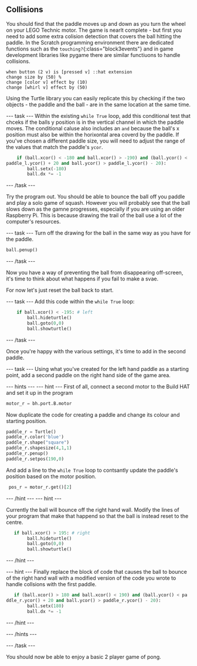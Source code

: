 ## Collisions

You should find that the paddle moves up and down as you turn the wheel on your LEGO Technic motor.  The game is nearlt complete - but first you need to add some extra colision detection that covers the ball hitting the paddle. In the Scratch programming environment there are dedicated functions such as the `touching?`{:class="block3events"} and in game development libraries like pygame there are similar functiuons to handle collisions.


```blocks3
when button (2 v) is [pressed v] ::hat extension
change size by (50) %
change [color v] effect by (10)
change [whirl v] effect by (50)

```

Using the Turtle library you can easily replicate this by checking if the two objects - the paddle and the ball - are in the same location at the same time. 

--- task ---
Within the existing `while True` loop, add this conditional test that chceks if the balls y position is in the vertical channel in which the paddle moves. The conditional caluse also includes an `and` because the ball's x position must also be within the horixontal area coverd by the paddle. If you've chosen a different paddle size, you will need to adjust the range of the values that match the paddle's `ycor`. 

```python
    if (ball.xcor() < -180 and ball.xcor() > -190) and (ball.ycor() < 
paddle_l.ycor() + 20 and ball.ycor() > paddle_l.ycor() - 20):
        ball.setx(-180)
        ball.dx *= -1
```

--- /task ---

Try the program out. You should be able to bounce the ball off you paddle and play a solo game of squash. However you will probably see that the ball slows down as the gamne progresses, especially if you are using an older Raspberry Pi. This is because drawing the trail of the ball use a lot of the computer's resources. 

--- task ---
Turn off the drawing for the ball in the same way as you have for the paddle.

```python
ball.penup()
```

--- /task ---

Now you have a way of preventing the ball from disappearing off-screen, it's time to think about what happens if you fail to make a svae. 

For now let's just reset the ball back to start.

--- task ---
Add this code within the `while True` loop:

```python
    if ball.xcor() < -195: # left
        ball.hideturtle()
        ball.goto(0,0)
        ball.showturtle()
```

--- /task ---

Once you're happy with the various settings, it's time to add in the second paddle.

--- task ---
  Using what you've created for the left hand paddle as a starting point, add a second paddle on the right hand side of the game area. 

--- hints ---
--- hint ---
First of all, connect a second motor to the Build HAT and set it up in the program 

```python
motor_r = bh.port.B.motor
```

Now duplicate the code for creating a paddle and change its colour and starting position.

```python
paddle_r = Turtle()
paddle_r.color('blue')
paddle_r.shape("square")
paddle_r.shapesize(4,1,1)
paddle_r.penup()
paddle_r.setpos(190,0)
```
And add a line to the `while True` loop to contsantly update the paddle's position based on the motor position. 

```python
 pos_r = motor_r.get()[2]
 ```

--- /hint ---
--- hint ---

Currently the ball will bounce off the right hand wall. Modify the lines of your program that make that happend so that the ball is instead reset to the centre.

```python
   if ball.xcor() > 195: # right
        ball.hideturtle()
        ball.goto(0,0)
        ball.showturtle()
```

--- /hint ---

--- hint ---
Finally replace the block of code that causes the ball to bounce of the right hand wall with a modified version of the code you wrote to handle collsions with the first paddle. 

```python
   if (ball.xcor() > 180 and ball.xcor() < 190) and (ball.ycor() < pa
ddle_r.ycor() + 20 and ball.ycor() > paddle_r.ycor() - 20):
        ball.setx(180)
        ball.dx *= -1
```
--- /hint ---

--- /hints ---

--- /task ---

You should now be able to enjoy a basic 2 player game of pong.
